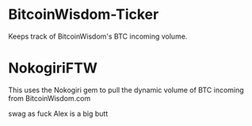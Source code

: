 BitcoinWisdom-Ticker
======================
Keeps track of BitcoinWisdom's BTC incoming volume.

NokogiriFTW
===========
This uses the Nokogiri gem to pull the dynamic volume of BTC incoming from BitcoinWisdom.com

swag as fuck
Alex is a big butt
